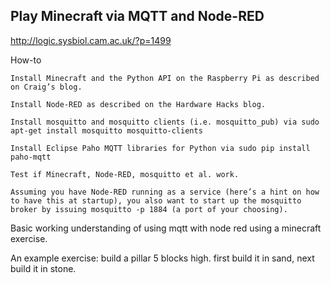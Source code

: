 
<h2>Play Minecraft via MQTT and Node-RED</h2>


http://logic.sysbiol.cam.ac.uk/?p=1499

How-to

    Install Minecraft and the Python API on the Raspberry Pi as described on Craig’s blog.

    Install Node-RED as described on the Hardware Hacks blog.

    Install mosquitto and mosquitto clients (i.e. mosquitto_pub) via sudo apt-get install mosquitto mosquitto-clients

    Install Eclipse Paho MQTT libraries for Python via sudo pip install paho-mqtt 

    Test if Minecraft, Node-RED, mosquitto et al. work.

    Assuming you have Node-RED running as a service (here’s a hint on how to have this at startup), you also want to start up the mosquitto broker by issuing mosquitto -p 1884 (a port of your choosing).

Basic working understanding of using mqtt with node red using a minecraft exercise.

An example exercise: build a pillar 5 blocks high. first build it in sand, next build it in stone.
